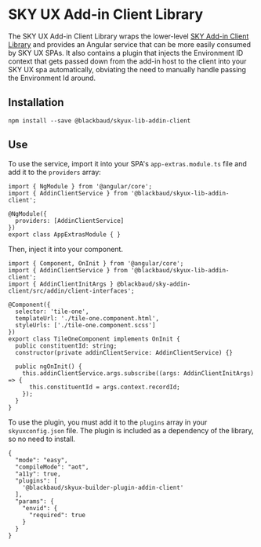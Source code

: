 # SKY UX Add-in Client Library

The SKY UX Add-in Client Library wraps the lower-level [SKY Add-in Client Library](https://github.com/blackbaud/sky-addin-client) and provides an Angular service that can be more easily consumed by SKY UX SPAs. It also contains a plugin that injects the Environment ID context that gets passed down from the add-in host to the client into your SKY UX spa automatically, obviating the need to manually handle passing the Environment Id around.

## Installation

```
npm install --save @blackbaud/skyux-lib-addin-client
```

## Use

To use the service, import it into your SPA's `app-extras.module.ts` file and add it to the `providers` array:

```
import { NgModule } from '@angular/core';
import { AddinClientService } from '@blackbaud/skyux-lib-addin-client';

@NgModule({
  providers: [AddinClientService]
})
export class AppExtrasModule { }
```

Then, inject it into your component.

```
import { Component, OnInit } from '@angular/core';
import { AddinClientService } from '@blackbaud/skyux-lib-addin-client';
import { AddinClientInitArgs } @blackbaud/sky-addin-client/src/addin/client-interfaces';

@Component({
  selector: 'tile-one',
  templateUrl: './tile-one.component.html',
  styleUrls: ['./tile-one.component.scss']
})
export class TileOneComponent implements OnInit {
  public constituentId: string;
  constructor(private addinClientService: AddinClientService) {}

  public ngOnInit() {
    this.addinClientService.args.subscribe((args: AddinClientInitArgs) => {
      this.constituentId = args.context.recordId;
    });
  }
}
```

To use the plugin, you must add it to the `plugins` array in your `skyuxconfig.json` file. The plugin is included as a dependency of the library, so no need to install.

```
{
  "mode": "easy",
  "compileMode": "aot",
  "a11y": true,
  "plugins": [
    '@blackbaud/skyux-builder-plugin-addin-client'
  ],
  "params": {
    "envid": {
      "required": true
    }
  }
}
```
